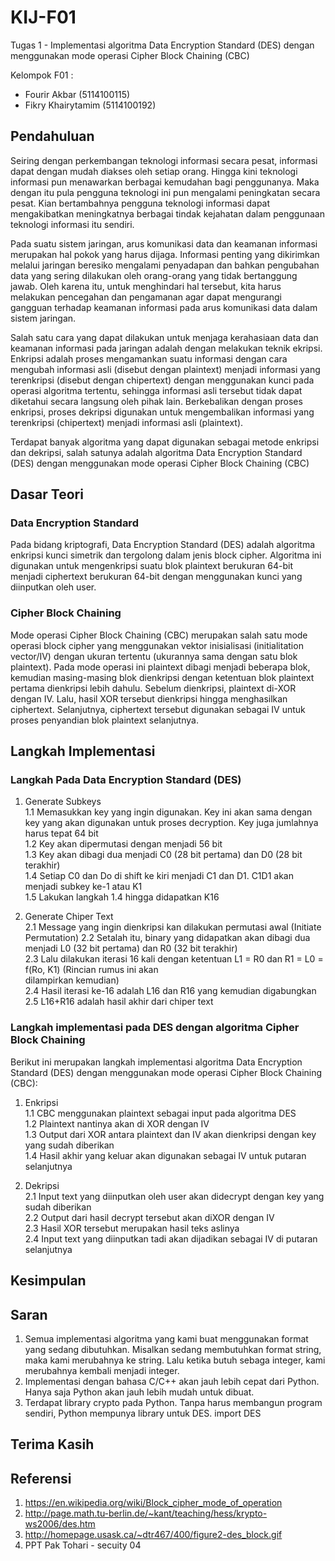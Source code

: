 # KIJ-F01
Tugas 1 - Implementasi algoritma Data Encryption Standard (DES) dengan menggunakan mode operasi Cipher Block Chaining (CBC)

Kelompok F01 :
- Fourir Akbar      (5114100115)
- Fikry Khairytamim (5114100192)

## Pendahuluan
Seiring dengan perkembangan teknologi informasi secara pesat, informasi dapat dengan mudah diakses oleh setiap orang. Hingga kini teknologi informasi pun menawarkan berbagai kemudahan bagi penggunanya. Maka dengan itu pula pengguna teknologi ini pun mengalami peningkatan secara pesat. Kian bertambahnya pengguna teknologi informasi dapat mengakibatkan meningkatnya berbagai tindak kejahatan dalam penggunaan teknologi informasi itu sendiri.

Pada suatu sistem jaringan, arus komunikasi data dan keamanan informasi merupakan hal pokok yang harus dijaga. Informasi penting yang dikirimkan melalui jaringan beresiko mengalami penyadapan dan bahkan pengubahan data yang sering dilakukan oleh orang-orang yang tidak bertanggung jawab. Oleh karena itu, untuk menghindari hal tersebut, kita harus melakukan pencegahan dan pengamanan agar dapat mengurangi gangguan terhadap keamanan informasi pada arus komunikasi data dalam sistem jaringan.

Salah satu cara yang dapat dilakukan untuk menjaga kerahasiaan data dan keamanan informasi pada jaringan adalah dengan melakukan teknik ekripsi. Enkripsi adalah proses mengamankan suatu informasi dengan cara mengubah informasi asli (disebut dengan plaintext) menjadi informasi yang terenkripsi (disebut dengan chipertext) dengan menggunakan kunci pada operasi algoritma tertentu, sehingga informasi asli tersebut tidak dapat diketahui secara langsung oleh pihak lain. Berkebalikan dengan proses enkripsi, proses dekripsi digunakan untuk mengembalikan informasi yang terenkripsi (chipertext) menjadi informasi asli (plaintext).

Terdapat banyak algoritma yang dapat digunakan sebagai metode enkripsi dan dekripsi, salah satunya adalah algoritma Data Encryption Standard (DES) dengan menggunakan mode operasi Cipher Block Chaining (CBC)

## Dasar Teori
### Data Encryption Standard
Pada bidang kriptografi, Data Encryption Standard (DES) adalah algoritma enkripsi kunci simetrik dan tergolong dalam jenis block cipher. Algoritma ini digunakan untuk mengenkripsi suatu blok plaintext berukuran 64-bit menjadi ciphertext berukuran 64-bit dengan menggunakan kunci yang diinputkan oleh user.

### Cipher Block Chaining
Mode operasi Cipher Block Chaining (CBC) merupakan salah satu mode operasi block cipher yang menggunakan vektor inisialisasi (initialitation vector/IV) dengan ukuran tertentu (ukurannya sama dengan satu blok plaintext). Pada mode operasi ini plaintext dibagi menjadi beberapa blok, kemudian masing-masing blok dienkripsi dengan ketentuan blok plaintext pertama dienkripsi lebih dahulu. Sebelum dienkripsi, plaintext di-XOR dengan IV. Lalu, hasil XOR tersebut dienkripsi hingga menghasilkan ciphertext. Selanjutnya, ciphertext tersebut digunakan sebagai IV untuk proses penyandian blok plaintext selanjutnya.

## Langkah Implementasi
### Langkah Pada Data Encryption Standard (DES)
1. Generate Subkeys <br/>
1.1 Memasukkan key yang ingin digunakan. Key ini akan sama dengan key yang akan digunakan untuk proses decryption.
Key juga jumlahnya harus tepat 64 bit <br/>
1.2 Key akan dipermutasi dengan menjadi 56 bit <br/>
1.3 Key akan dibagi dua menjadi C0 (28 bit pertama) dan D0 (28 bit terakhir) <br/>
1.4 Setiap C0 dan Do di shift ke kiri menjadi C1 dan D1. C1D1 akan menjadi subkey ke-1 atau K1 <br/>
1.5 Lakukan langkah 1.4 hingga didapatkan K16 <br/>

2. Generate Chiper Text <br/>
2.1 Message yang ingin dienkripsi kan dilakukan permutasi awal (Initiate Permutation)
2.2 Setalah itu, binary yang didapatkan akan dibagi dua menjadi L0 (32 bit pertama) dan R0 (32 bit terakhir) <br/>
2.3 Lalu dilakukan iterasi 16 kali dengan ketentuan L1 = R0 dan R1 = L0 = f(Ro, K1) (Rincian rumus ini akan <br/>
dilampirkan kemudian) <br/>
2.4 Hasil iterasi ke-16 adalah L16 dan R16 yang kemudian digabungkan <br/>
2.5 L16+R16 adalah hasil akhir dari chiper text <br/>

### Langkah implementasi pada DES dengan algoritma Cipher Block Chaining
Berikut ini merupakan langkah implementasi algoritma Data Encryption Standard (DES) dengan menggunakan mode operasi Cipher Block Chaining (CBC):
1. Enkripsi <br/>
1.1 CBC menggunakan plaintext sebagai input pada algoritma DES <br/>
1.2 Plaintext nantinya akan di XOR dengan IV <br/>
1.3 Output dari XOR antara plaintext dan IV akan dienkripsi dengan key yang sudah diberikan <br/>
1.4 Hasil akhir yang keluar akan digunakan sebagai IV untuk putaran selanjutnya <br/>

2. Dekripsi <br/>
2.1 Input text yang diinputkan oleh user akan didecrypt dengan key yang sudah diberikan <br/>
2.2 Output dari hasil decrypt tersebut akan diXOR dengan IV <br/>
2.3 Hasil XOR tersebut merupakan hasil teks aslinya <br/>
2.4 Input text yang diinputkan tadi akan dijadikan sebagai IV di putaran selanjutnya <br/>

## Kesimpulan
## Saran
1. Semua implementasi algoritma yang kami buat menggunakan format yang sedang dibutuhkan. Misalkan sedang membutuhkan format string, maka kami merubahnya ke string. Lalu ketika butuh sebaga integer, kami merubahnya kembali menjadi integer.
2. Implementasi dengan bahasa C/C++ akan jauh lebih cepat dari Python. Hanya saja Python akan jauh lebih mudah untuk dibuat.
3. Terdapat library crypto pada Python. Tanpa harus membangun program sendiri, Python mempunya library untuk DES. import DES

## Terima Kasih

## Referensi
1. https://en.wikipedia.org/wiki/Block_cipher_mode_of_operation
2. http://page.math.tu-berlin.de/~kant/teaching/hess/krypto-ws2006/des.htm
3. http://homepage.usask.ca/~dtr467/400/figure2-des_block.gif
4. PPT Pak Tohari - secuity 04
